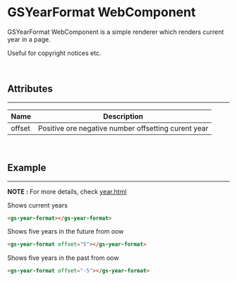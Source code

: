 # GSYearFormat WebComponent

GSYearFormat WebComponent is a simple renderer which renders current year in a page.

Useful for copyright notices etc.

<br>

## Attributes 
---

| Name               | Description                                              |
|--------------------|----------------------------------------------------------|
| offset             | Positive ore negative number offsetting curent year      | 

<br>

## Example
---

**NOTE :** 
For more details, check [year.html](../../demos/intl/year.html)

Shows current years

```html
<gs-year-format></gs-year-format>
```

Shows five years in the future from oow

```html
<gs-year-format offset="5"></gs-year-format>
```

Shows five years in the past from oow

```html
<gs-year-format offset="-5"></gs-year-format>
```